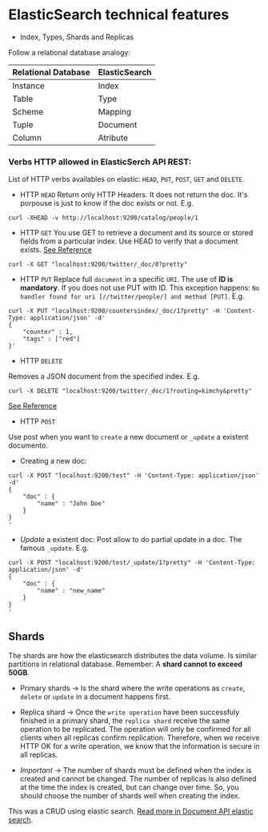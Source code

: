 # ElasticSearch technical features

- Index, Types, Shards and Replicas
 
 Follow a relational database analogy: 

| Relational Database | ElasticSearch |
|---------------------|---------------|
| Instance            | Index         |
| Table               | Type          |
| Scheme              | Mapping       |
| Tuple               | Document      |
| Column              | Atribute      |

### Verbs HTTP allowed in ElasticSerch API REST:
List of HTTP verbs availables on elastic: `HEAD`, `PUT`, `POST`, `GET` and `DELETE`.

- HTTP `HEAD`
Return only HTTP Headers. It does not return the doc. It's porpouse is just to know if the doc exists or not. E.g.

```
curl -XHEAD -v http://localhost:9200/catalog/people/1
```

- HTTP `GET`
You use GET to retrieve a document and its source or stored fields from a particular index. Use HEAD to verify that a document exists. 
[See Reference](https://www.elastic.co/guide/en/elasticsearch/reference/current/docs-get.html)

```
curl -X GET "localhost:9200/twitter/_doc/0?pretty"
```

- HTTP `PUT`
Replace full `document` in a specific `URI`. The use of **ID is mandatory**. 
If you does not use PUT with ID. This exception happens: `No handler found for uri [//twitter/people/] and method [PUT]`.
E.g.

```
curl -X PUT "localhost:9200/countersindex/_doc/1?pretty" -H 'Content-Type: application/json' -d'
{
    "counter" : 1,
    "tags" : ["red"]
}'
```

- HTTP `DELETE`

Removes a JSON document from the specified index. E.g.
```
curl -X DELETE "localhost:9200/twitter/_doc/1?routing=kimchy&pretty"
```
[See Reference](https://www.elastic.co/guide/en/elasticsearch/reference/current/docs-delete.html)

- HTTP `POST`

Use post when you want to `create` a new document or `_update` a existent documento.

- Creating a new doc: 

```
curl -X POST "localhost:9200/test" -H 'Content-Type: application/json' -d'
{
    "doc" : {
        "name" : "John Doe"
    }
}
'
```

- _Update_ a existent doc: 
Post allow to do partial update in a doc. The famous `_update`. E.g.

```
curl -X POST "localhost:9200/test/_update/1?pretty" -H 'Content-Type: application/json' -d'
{
    "doc" : {
        "name" : "new_name"
    }
}
'
```

## Shards
The shards are how the elasticsearch distributes the data volume. Is similar partitions in relational database. Remember: A **shard cannot to exceed 50GB**.

- Primary shards -> Is the shard where the write operations as `create`, `delete` or `update` in a document happens first.

- Replica shard -> Once the `write operation` have been successfuly finished in a primary shard, the `replica shard` receive the same operation to be replicated. The operation will only be confirmed for all clients when all replicas confirm replication. Therefore, when we receive HTTP OK for a write operation, we know that the information is secure in all replicas.

- *Important* -> The number of shards must be defined when the index is created and cannot be changed. The number of replicas is also defined at the time the index is created, but can change over time. So, you should choose the number of shards well when creating the index.

This was a CRUD using elastic search. [Read more in Document API elastic search](https://www.elastic.co/guide/en/elasticsearch/reference/current/docs.html).